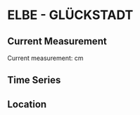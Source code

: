 # ELBE - GLÜCKSTADT

## Current Measurement

Current measurement: <Value topic="rivers/pegel-online/ELBE/GLUECKSTADT/measurementValue"/> cm

## Time Series

<TimeSeries topic="rivers/pegel-online/ELBE/GLUECKSTADT/measurementValue" period="week" />

## Location

<WorldMap>
  <Marker lat="53.78436115368087" lon="9.409429815364883" labelTopic="rivers/pegel-online/ELBE/GLUECKSTADT/measurementValue" />
</WorldMap>
